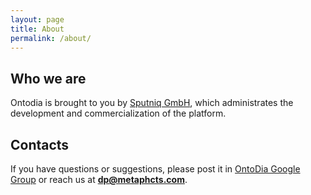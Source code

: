 ```yaml
---
layout: page
title: About
permalink: /about/
---
```


## Who we are

Ontodia is brought to you by [Sputniq GmbH](http://sputniq.de), which administrates the development and commercialization of the platform.

## Contacts

If you have questions or suggestions, please post it in [OntoDia Google Group](https://groups.google.com/forum/#!forum/ontodia) 
or reach us at **dp@metaphcts.com**.
